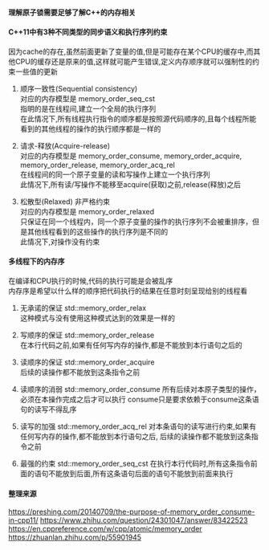 #### 理解原子锁需要足够了解C++的内存相关

#### C++11中有3种不同类型的同步语义和执行序列约束
因为cache的存在,虽然前面更新了变量的值,但是可能存在某个CPU的缓存中,而其他CPU的缓存还是原来的值,这样就可能产生错误,定义内存顺序就可以强制性的约束一些值的更新 

1. 顺序一致性(Sequential consistency)    
对应的内存模型是 memory_order_seq_cst    
指明的是在线程间,建立一个全局的执行序列    
在此情况下,所有线程执行指令的顺序都是按照源代码顺序的,且每个线程所能看到的其他线程的操作的执行顺序都是一样的

2. 请求-释放(Acquire-release)   
对应的内存模型是 memory_order_consume, memory_order_acquire, memory_order_release, memory_order_acq_rel   
在线程间的同一个原子变量的读和写操作上建立一个执行序列   
此情况下,所有读/写操作不能移至acquire(获取)之前,release(释放)之后   

3. 松散型(Relaxed) 非严格约束   
对应的内存模型是 memory_order_relaxed   
只保证在同一个线程内，同一个原子变量的操作的执行序列不会被重排序，但是其他线程看到的这些操作的执行序列是不同的  
此情况下,对操作没有约束   

#### 多线程下的内存序
在编译和CPU执行的时候,代码的执行可能是会被乱序  
内存序是希望以什么样的顺序把代码执行的结果在任意时刻呈现给别的线程看    
1. 无承诺的保证 std::memory_order_relax   
这种模式与没有使用这种模式达到的效果是一样的  

2. 写顺序的保证 std::memory_order_release  
在本行代码之前,如果有任何写内存的操作,都是不能放到本行语句之后的  

3. 读顺序的保证 std::memory_order_acquire  
后续的读操作都不能放到这条指令之前  

4. 读顺序的消弱 std::memory_order_consume
所有后续对本原子类型的操作，必须在本操作完成之后才可以执行
consume只是要求依赖于consume这条语句的读写不得乱序

5. 读写的加强 std::memory_order_acq_rel
对本条语句的读写进行约束,如果有任何写内存的操作,都不能放到本行语句之后,
后续的读操作都不能放到这条指令之前

6. 最强的约束 std::memory_order_seq_cst
在执行本行代码时,所有这条指令前面的语句不能放到后面,所有这条语句后面的语句不能放到前面来执行

#### 整理来源   
https://preshing.com/20140709/the-purpose-of-memory_order_consume-in-cpp11/
https://www.zhihu.com/question/24301047/answer/83422523  
https://en.cppreference.com/w/cpp/atomic/memory_order  
https://zhuanlan.zhihu.com/p/55901945